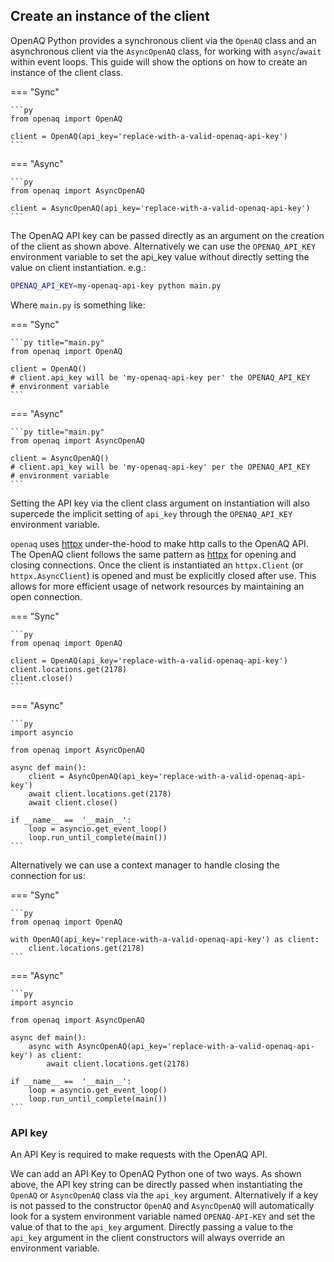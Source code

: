 ## Create an instance of the client

OpenAQ Python provides a synchronous client via the `OpenAQ` class and an asynchronous client via the `AsyncOpenAQ` class, for working with `async`/`await` within event loops. This guide will show the options on how to create an instance of the client class.

=== "Sync"

    ```py
    from openaq import OpenAQ

    client = OpenAQ(api_key='replace-with-a-valid-openaq-api-key')
    ```

=== "Async"

    ```py
    from openaq import AsyncOpenAQ

    client = AsyncOpenAQ(api_key='replace-with-a-valid-openaq-api-key')
    ```

The OpenAQ API key can be passed directly as an argument on the creation of the client as shown above. Alternatively we can use the `OPENAQ_API_KEY` environment variable to set the api_key value without directly setting the value on client instantiation. e.g.:

```sh
OPENAQ_API_KEY=my-openaq-api-key python main.py
```

Where `main.py` is something like:

=== "Sync"

    ```py title="main.py"
    from openaq import OpenAQ

    client = OpenAQ()
    # client.api_key will be 'my-openaq-api-key per' the OPENAQ_API_KEY
    # environment variable
    ```

=== "Async"

    ```py title="main.py"
    from openaq import AsyncOpenAQ

    client = AsyncOpenAQ()
    # client.api_key will be 'my-openaq-api-key' per the OPENAQ_API_KEY
    # environment variable
    ```

Setting the API key via the client class argument on instantiation will also supercede the implicit setting of `api_key` through the `OPENAQ_API_KEY` environment variable.

`openaq` uses [httpx](https://www.python-httpx.org/) under-the-hood to make http calls to the OpenAQ API. The OpenAQ client follows the same pattern as [httpx](https://www.python-httpx.org/) for opening and closing connections. Once the client is instantiated an `httpx.Client` (or `httpx.AsyncClient`) is opened and must be explicitly closed after use. This allows for more efficient usage of network resources by maintaining an open connection.

=== "Sync"

    ```py
    from openaq import OpenAQ

    client = OpenAQ(api_key='replace-with-a-valid-openaq-api-key')
    client.locations.get(2178)
    client.close()
    ```

=== "Async"

    ```py
    import asyncio

    from openaq import AsyncOpenAQ

    async def main():
        client = AsyncOpenAQ(api_key='replace-with-a-valid-openaq-api-key')
        await client.locations.get(2178)
        await client.close()

    if __name__ ==  '__main__':
        loop = asyncio.get_event_loop()
        loop.run_until_complete(main())
    ```

Alternatively we can use a context manager to handle closing the connection for us:

=== "Sync"

    ```py
    from openaq import OpenAQ

    with OpenAQ(api_key='replace-with-a-valid-openaq-api-key') as client:
        client.locations.get(2178)
    ```

=== "Async"

    ```py
    import asyncio

    from openaq import AsyncOpenAQ

    async def main():
        async with AsyncOpenAQ(api_key='replace-with-a-valid-openaq-api-key') as client:
            await client.locations.get(2178)

    if __name__ ==  '__main__':
        loop = asyncio.get_event_loop()
        loop.run_until_complete(main())
    ```


### API key

An API Key is required to make requests with the OpenAQ API.

We can add an API Key to OpenAQ Python one of two ways. As shown above, the API key string can be directly passed when instantiating the `OpenAQ` or `AsyncOpenAQ` class via the `api_key` argument. Alternatively if a key is not passed to the constructor `OpenAQ` and `AsyncOpenAQ` will automatically look for a system environment variable named `OPENAQ-API-KEY` and set the value of that to the `api_key` argument. Directly passing a value to the `api_key` argument in the client constructors will always override an environment variable.
